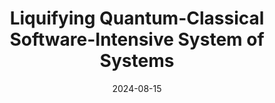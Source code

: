 ---
title: "Liquifying Quantum-Classical Software-Intensive System of Systems"
collection: publications
permalink: /publication/2024-08-15-qsaner-liquifying-qc-software-intensive-systems
excerpt: ''
date: 2024-08-15
venue: 'IEEE SANER - QSANER'
paperurl: '[https://ieeexplore.ieee.org/abstract/document/10621726](https://ieeexplore.ieee.org/abstract/document/10621726)'
citation: 'Á. M. Aparicio-Morales et al., "Liquifying Quantum-Classical Software-Intensive System of Systems," 2024 IEEE International Conference on Software Analysis, Evolution and Reengineering - Companion (SANER-C), Rovaniemi, Finland, 2024, pp. 159-166, doi: 10.1109/SANER-C62648.2024.00028.'
keywords: '{Computers;Quantum computing;Liquids;Computational modeling;Clouds;Weather forecasting;Software;Quantum Software Engineering;Quantum computing;Liquid software;Software-Intensive Systems of Systems;Computing Continuum},'
---